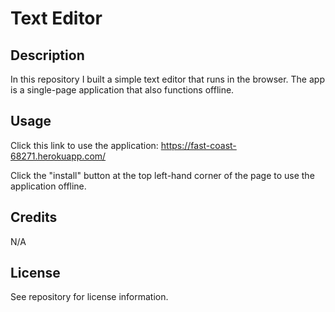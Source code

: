 # Text Editor

## Description

In this repository I built a simple text editor that runs in the browser. The app is a single-page application that also functions offline. 

## Usage

Click this link to use the application: https://fast-coast-68271.herokuapp.com/ 

Click the "install" button at the top left-hand corner of the page to use the application offline.

## Credits

N/A

## License

See repository for license information.